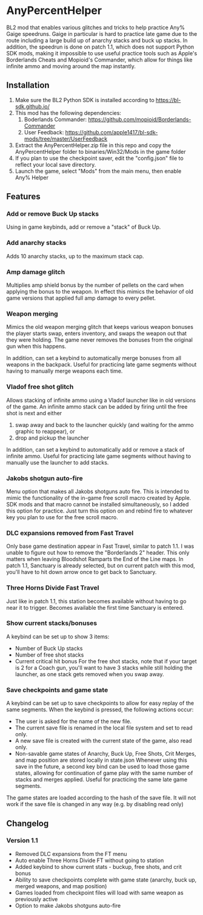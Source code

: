 # AnyPercentHelper

BL2 mod that enables various glitches and tricks to help practice Any% Gaige speedruns. Gaige in particular is hard to 
practice late game due to the route including a large build up of anarchy stacks and buck up stacks. In addition, the
speedrun is done on patch 1.1, which does not support Python SDK mods, making it impossible to use useful practice tools 
such as Apple's Borderlands Cheats and Mopioid's Commander, which allow for things like infinite ammo and moving around 
the map instantly.

## Installation
1. Make sure the BL2 Python SDK is installed according to https://bl-sdk.github.io/
2. This mod has the following dependencies:
   1. Boderlands Commander: https://github.com/mopioid/Borderlands-Commander
   2. User Feedback: https://github.com/apple1417/bl-sdk-mods/tree/master/UserFeedback
3. Extract the AnyPercentHelper.zip file in this repo and copy the AnyPercentHelper folder to binaries/Win32/Mods in
    the game folder
4. If you plan to use the checkpoint saver, edit the "config.json" file to reflect your local save directory.
5. Launch the game, select "Mods" from the main menu, then enable Any% Helper

## Features

### Add or remove Buck Up stacks
Using in game keybinds, add or remove a "stack" of Buck Up.

### Add anarchy stacks

Adds 10 anarchy stacks, up to the maximum stack cap.

### Amp damage glitch
Multiplies amp shield bonus by the number of pellets on the card when applying the bonus to the weapon. 
In effect this mimics the behavior of old game versions that applied full amp damage to every pellet. 

### Weapon merging
Mimics the old weapon merging glitch that keeps various weapon bonuses the player starts swap, enters inventory, and
swaps the weapon out that they were holding. The game never removes the bonuses from the original gun when this happens.

In addition, can set a keybind to automatically merge bonuses from all weapons in the backpack. Useful for practicing
late game segments without having to manually merge weapons each time.

### Vladof free shot glitch
Allows stacking of infinite ammo using a Vladof launcher like in old versions of the game. An infinite ammo stack can be
added by firing until the free shot is next and either
1) swap away and back to the launcher quickly (and waiting for the ammo graphic to reappear), or
2) drop and pickup the launcher

In addition, can set a keybind to automatically add or remove a stack of infinite ammo. Useful for practicing
late game segments without having to manually use the launcher to add stacks.

### Jakobs shotgun auto-fire
Menu option that makes all Jakobs shotguns auto fire. This is intended to mimic the functionality of the in-game
free scroll macro created by Apple. SDK mods and that macro cannot be installed simultaneously, so I added this option
for practice. Just turn this option on and rebind fire to whatever key you plan to use for the free scroll macro.

### DLC expansions removed from Fast Travel
Only base game destination appear in Fast Travel, similar to patch 1.1. I was unable to figure out how to remove the 
"Borderlands 2" header. This only matters when leaving Bloodshot Ramparts the End of the Line maps. In patch 1.1, 
Sanctuary is already selected, but on current patch with this mod, you'll have to hit down arrow once to get back to 
Sanctuary.

### Three Horns Divide Fast Travel
Just like in patch 1.1, this station becomes available without having to go near it to trigger. Becomes available the
first time Sanctuary is entered.

### Show current stacks/bonuses
A keybind can be set up to show 3 items:
- Number of Buck Up stacks
- Number of free shot stacks
- Current critical hit bonus
For the free shot stacks, note that if your target is 2 for a Coach gun, you'll want to have 3 stacks while still holding
the launcher, as one stack gets removed when you swap away.

### Save checkpoints and game state
A keybind can be set up to save checkpoints to allow for easy replay of the same segments. When the keybind is pressed, 
the following actions occur:
- The user is asked for the name of the new file.
- The current save file is renamed in the local file system and set to read only.
- A new save file is created with the current state of the game, also read only.
- Non-savable game states of Anarchy, Buck Up, Free Shots, Crit Merges, and map position are stored locally in state.json
Whenever using this save in the future, a second key bind can be used to load those game states, allowing for continuation
of game play with the same number of stacks and merges applied. Useful for practicing the same late game segments.

The game states are loaded according to the hash of the save file. It will not work if the save file is changed in any 
way (e.g. by disabling read only)

## Changelog

### Version 1.1
- Removed DLC expansions from the FT menu
- Auto enable Three Horns Divide FT without going to station
- Added keybind to show current stats - buckup, free shots, and crit bonus
- Ability to save checkpoints complete with game state (anarchy, buck up, merged weapons, and map position)
- Games loaded from checkpoint files will load with same weapon as previously active
- Option to make Jakobs shotguns auto-fire

